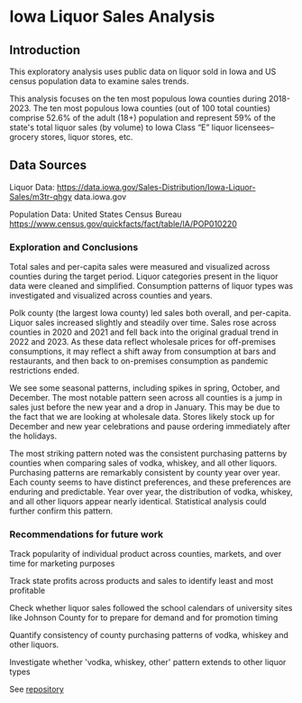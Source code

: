 # Iowa Liquor Sales Analysis
## Introduction
This exploratory analysis uses public data on liquor sold in Iowa and US census population data to examine sales trends. 

This analysis focuses on the ten most populous Iowa counties during 2018-2023.
The ten most populous Iowa counties (out of 100 total counties) comprise 52.6% of the adult (18+) population and represent 59% of the state's total liquor sales (by volume) to Iowa Class “E” liquor licensees–grocery stores, liquor stores, etc.

## Data Sources
Liquor Data: https://data.iowa.gov/Sales-Distribution/Iowa-Liquor-Sales/m3tr-qhgy
data.iowa.gov

Population Data: United States Census Bureau 
https://www.census.gov/quickfacts/fact/table/IA/POP010220

### Exploration and Conclusions
Total sales and per-capita sales were measured and visualized across counties during the target period. Liquor categories present in the liquor data were cleaned and simplified. Consumption patterns of liquor types was investigated and visualized across counties and years. 

Polk county (the largest Iowa county) led sales both overall, and per-capita. Liquor sales increased slightly and steadily over time. Sales rose across counties in 2020 and 2021 and fell back into the original gradual trend in 2022 and 2023. As these data reflect wholesale prices for off-premises consumptions, it may reflect a shift away from consumption at bars and restaurants, and then back to on-premises consumption as pandemic restrictions ended. 

We see some seasonal patterns, including spikes in spring, October, and December. The most notable pattern seen across all counties is a jump in sales just before the new year and a drop in January. This may be due to the fact that we are looking at wholesale data. Stores likely stock up for December and new year celebrations and pause ordering immediately after the holidays. 

The most striking pattern noted was the consistent purchasing patterns by counties when comparing sales of vodka, whiskey, and all other liquors. Purchasing patterns are remarkably consistent by county year over year. Each county seems to have distinct preferences, and these preferences are enduring and predictable. 
Year over year, the distribution of vodka, whiskey, and all other liquors appear nearly identical. Statistical analysis could further confirm this pattern. 

### Recommendations for future work 

Track popularity of individual product across counties, markets, and over time for marketing purposes

Track state profits across products and sales to identify least and most profitable

Check whether liquor sales followed the school calendars of university sites like Johnson County for to prepare for demand and for promotion timing

Quantify consistency of county purchasing patterns of vodka, whiskey and other liquors. 

Investigate whether 'vodka, whiskey, other' pattern extends to other liquor types

See [repository](https://github.com/amoutafian/iowa_liquor_project )

